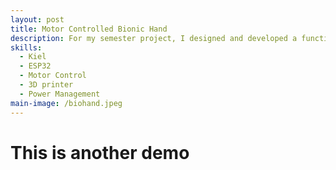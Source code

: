 ```yaml
---
layout: post
title: Motor Controlled Bionic Hand
description: For my semester project, I designed and developed a functional bionic hand aimed at replicating natural finger movement using EMS (electromyographic) signals. The challenge was to create a lightweight yet durable prosthetic solution that could respond accurately to muscle signals for intuitive control. I used five small geared motors—one for each finger—to enable independent and precise motion. The structure of the hand was 3D printed using PLA material, chosen for its high strength-to-weight ratio, making the device both lightweight and mechanically robust. EMS sensors were integrated to detect muscle signals, which were then processed to control motor actuation, mimicking real hand gestures. This project not only showcased my skills in biomechanics, motor control, and sensor integration but also deepened my understanding of user-centered design in assistive technology. The result was a responsive, cost-effective prototype that demonstrated strong potential for real-world prosthetic applications.
skills: 
  - Kiel
  - ESP32
  - Motor Control
  - 3D printer
  - Power Management 
main-image: /biohand.jpeg
---
```


# This is another demo



